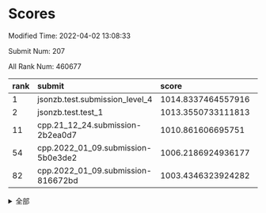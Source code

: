 # Scores

Modified Time: 2022-04-02 13:08:33

Submit Num: 207

All Rank Num: 460677

| rank |               submit               |       score        |       sigma        | pk_num |
| :--- | :--------------------------------- | :----------------- | :----------------- | :----- |
| 1    | jsonzb.test.submission_level_4     | 1014.8337464557916 | 0.8366872995095997 | 8901   |
| 2    | jsonzb.test.test_1                 | 1013.3550733111813 | 0.7966395490160992 | 8908   |
| 11   | cpp.21_12_24.submission-2b2ea0d7   | 1010.861606695751  | 0.767678404238685  | 8901   |
| 54   | cpp.2022_01_09.submission-5b0e3de2 | 1006.2186924936177 | 0.740411259566893  | 8902   |
| 82   | cpp.2022_01_09.submission-816672bd | 1003.4346323924282 | 0.7242977207499255 | 8900   |


<details>
<summary>全部</summary>

| rank |                 submit                 |       score        |       sigma        | pk_num |
| :--- | :------------------------------------- | :----------------- | :----------------- | :----- |
| 1    | jsonzb.test.submission_level_4         | 1014.8337464557916 | 0.8366872995095997 | 8901   |
| 2    | jsonzb.test.test_1                     | 1013.3550733111813 | 0.7966395490160992 | 8908   |
| 3    | gobigger.level_3.submission_level_3_31 | 1011.7054432077226 | 0.7662399104121668 | 8900   |
| 4    | gobigger.level_3.submission_level_3_16 | 1011.6056104262605 | 0.7744016226166005 | 8902   |
| 5    | gobigger.level_3.submission_level_3_4  | 1011.331025324073  | 0.7612788216680161 | 8903   |
| 6    | gobigger.level_3.submission_level_3_37 | 1011.1673236596246 | 0.7727499510623675 | 8902   |
| 7    | gobigger.level_3.submission_level_3_15 | 1011.0765224937613 | 0.7755195025543995 | 8901   |
| 8    | gobigger.level_3.submission_level_3_47 | 1011.0752384611619 | 0.7621837662117209 | 8902   |
| 9    | gobigger.level_3.submission_level_3_19 | 1010.9644011374514 | 0.775864333484267  | 8901   |
| 10   | gobigger.level_3.submission_level_3_12 | 1010.874035292064  | 0.754251092783651  | 8902   |
| 11   | cpp.21_12_24.submission-2b2ea0d7       | 1010.861606695751  | 0.767678404238685  | 8901   |
| 12   | gobigger.level_3.submission_level_3_5  | 1010.8298607850892 | 0.765514373033294  | 8903   |
| 13   | gobigger.level_3.submission_level_3_48 | 1010.6897837343888 | 0.7599451096702652 | 8897   |
| 14   | gobigger.level_3.submission_level_3_23 | 1010.5767860817457 | 0.7759490170914431 | 8903   |
| 15   | gobigger.level_3.submission_level_3_24 | 1010.5535836629433 | 0.7598772883622155 | 8903   |
| 16   | gobigger.level_3.submission_level_3_7  | 1010.4506320710686 | 0.7538921929233352 | 8902   |
| 17   | gobigger.level_3.submission_level_3_35 | 1010.3897697333515 | 0.7713490654418098 | 8905   |
| 18   | gobigger.level_3.submission_level_3_25 | 1010.3029025109864 | 0.76975872589137   | 8902   |
| 19   | gobigger.level_3.submission_level_3_20 | 1010.1987655779782 | 0.7596549982753644 | 8899   |
| 20   | gobigger.level_3.submission_level_3_10 | 1010.1482725764092 | 0.7418077217336575 | 8902   |
| 21   | gobigger.level_3.submission_level_3_30 | 1010.1232020042918 | 0.7559870756326298 | 8905   |
| 22   | gobigger.level_3.submission_level_3_45 | 1010.0846430716165 | 0.7311546712122791 | 8904   |
| 23   | gobigger.level_3.submission_level_3_44 | 1010.0403441868431 | 0.7547972982357495 | 8906   |
| 24   | gobigger.level_3.submission_level_3_22 | 1009.9636058693133 | 0.7459770410060188 | 8907   |
| 25   | gobigger.level_3.submission_level_3_8  | 1009.9505146786976 | 0.7589206362861505 | 8904   |
| 26   | gobigger.level_3.submission_level_3_9  | 1009.9420436092369 | 0.800742360780521  | 8902   |
| 27   | gobigger.level_3.submission_level_3_28 | 1009.9412328822484 | 0.7555962535711499 | 8898   |
| 28   | gobigger.level_3.submission_level_3_39 | 1009.9153974785023 | 0.7604372767105085 | 8900   |
| 29   | gobigger.level_3.submission_level_3_2  | 1009.9148368442444 | 0.7543510433696686 | 8901   |
| 30   | gobigger.level_3.submission_level_3_27 | 1009.8864373952962 | 0.7473286525825107 | 8901   |
| 31   | gobigger.level_3.submission_level_3_42 | 1009.8567596632528 | 0.7712661346904963 | 8901   |
| 32   | gobigger.level_3.submission_level_3_29 | 1009.739222362364  | 0.7446467016379137 | 8903   |
| 33   | gobigger.level_3.submission_level_3_17 | 1009.5780883628171 | 0.7635528640695024 | 8903   |
| 34   | gobigger.level_3.submission_level_3_41 | 1009.5663675550458 | 0.7416084429689124 | 8898   |
| 35   | gobigger.level_3.submission_level_3_26 | 1009.5296296482269 | 0.7624437318569273 | 8901   |
| 36   | gobigger.level_3.submission_level_3_33 | 1009.5237575615163 | 0.7369493968562312 | 8901   |
| 37   | gobigger.level_3.submission_level_3_34 | 1009.5029598942006 | 0.7660705763701786 | 8903   |
| 38   | gobigger.level_3.submission_level_3_14 | 1009.5007898430059 | 0.7600178247709484 | 8904   |
| 39   | gobigger.level_3.submission_level_3_43 | 1009.498650133425  | 0.775722110687193  | 8898   |
| 40   | gobigger.level_3.submission_level_3_38 | 1009.4896185510538 | 0.7460922401437595 | 8905   |
| 41   | gobigger.level_3.submission_level_3_0  | 1009.4404846681621 | 0.7776481108461535 | 8905   |
| 42   | gobigger.level_3.submission_level_3_13 | 1009.4032531379909 | 0.7425313092249607 | 8903   |
| 43   | gobigger.level_3.submission_level_3_40 | 1009.3618549428353 | 0.7407179942103145 | 8904   |
| 44   | gobigger.level_3.submission_level_3_6  | 1009.3547567633237 | 0.7425548004314475 | 8896   |
| 45   | gobigger.level_3.submission_level_3_11 | 1009.3311712403568 | 0.739017536493564  | 8900   |
| 46   | gobigger.level_3.submission_level_3_1  | 1009.3070702369798 | 0.7715515687137333 | 8898   |
| 47   | gobigger.level_3.submission_level_3_46 | 1009.2692108387982 | 0.7423444612398744 | 8903   |
| 48   | gobigger.level_3.submission_level_3_32 | 1009.253141710862  | 0.7486934831768134 | 8902   |
| 49   | gobigger.level_3.submission_level_3_3  | 1009.2034236312805 | 0.748872331935026  | 8899   |
| 50   | gobigger.level_3.submission_level_3_21 | 1008.9943012027318 | 0.7501892176915896 | 8904   |
| 51   | gobigger.level_3.submission_level_3_49 | 1008.7514588328235 | 0.7456079149708899 | 8905   |
| 52   | gobigger.level_3.submission_level_3_18 | 1008.7142615507173 | 0.7637038578423601 | 8898   |
| 53   | gobigger.level_3.submission_level_3_36 | 1007.7390781732887 | 0.7671925517174855 | 8903   |
| 54   | cpp.2022_01_09.submission-5b0e3de2     | 1006.2186924936177 | 0.740411259566893  | 8902   |
| 55   | gobigger.level_1.submission_level_1_1  | 1005.048308724698  | 0.6995709802480151 | 8905   |
| 56   | gobigger.level_1.submission_level_1_20 | 1004.8806848059209 | 0.7247526789545047 | 8904   |
| 57   | gobigger.level_1.submission_level_1_11 | 1004.8187422015368 | 0.7125505296816426 | 8903   |
| 58   | gobigger.level_1.submission_level_1_17 | 1004.5703226712499 | 0.7176244484216059 | 8904   |
| 59   | gobigger.level_1.submission_level_1_9  | 1004.3210241592345 | 0.7297147397425918 | 8901   |
| 60   | gobigger.level_1.submission_level_1_47 | 1004.2019649588593 | 0.715128998045756  | 8901   |
| 61   | gobigger.level_1.submission_level_1_0  | 1004.1462835337192 | 0.7164963342491475 | 8903   |
| 62   | gobigger.level_1.submission_level_1_35 | 1004.0878535137078 | 0.7179390309126351 | 8903   |
| 63   | gobigger.level_1.submission_level_1_7  | 1004.0686432343331 | 0.7324615401174202 | 8897   |
| 64   | gobigger.level_1.submission_level_1_36 | 1003.9878936446489 | 0.7149056192205626 | 8901   |
| 65   | gobigger.level_1.submission_level_1_26 | 1003.9606073740379 | 0.7198375088396493 | 8897   |
| 66   | gobigger.level_1.submission_level_1_2  | 1003.9444970554594 | 0.7109821236981443 | 8904   |
| 67   | gobigger.level_1.submission_level_1_10 | 1003.9290753523856 | 0.7171127058307843 | 8900   |
| 68   | gobigger.level_1.submission_level_1_41 | 1003.9038497077443 | 0.7204013639109287 | 8897   |
| 69   | gobigger.level_1.submission_level_1_40 | 1003.8669457211861 | 0.7218388403626711 | 8896   |
| 70   | gobigger.level_1.submission_level_1_49 | 1003.8643514881306 | 0.7190951610789921 | 8906   |
| 71   | gobigger.level_1.submission_level_1_29 | 1003.8203796922145 | 0.7304142158183754 | 8902   |
| 72   | gobigger.level_1.submission_level_1_44 | 1003.7759288325655 | 0.7217749711165005 | 8900   |
| 73   | gobigger.level_1.submission_level_1_3  | 1003.7182740091108 | 0.7065648619592859 | 8903   |
| 74   | gobigger.level_1.submission_level_1_46 | 1003.7014549421449 | 0.7148951154772796 | 8902   |
| 75   | gobigger.level_1.submission_level_1_22 | 1003.7008094717096 | 0.7182357739407135 | 8900   |
| 76   | gobigger.level_1.submission_level_1_45 | 1003.6424916973414 | 0.7098670251107911 | 8903   |
| 77   | gobigger.level_1.submission_level_1_6  | 1003.57047346412   | 0.7198106449684918 | 8905   |
| 78   | gobigger.level_1.submission_level_1_12 | 1003.566197921888  | 0.7091491979032851 | 8903   |
| 79   | gobigger.level_1.submission_level_1_38 | 1003.5234921992871 | 0.7184841587830995 | 8903   |
| 80   | gobigger.level_1.submission_level_1_18 | 1003.4938129844232 | 0.7229995261358354 | 8906   |
| 81   | gobigger.level_1.submission_level_1_34 | 1003.4517067162765 | 0.7097163888275593 | 8906   |
| 82   | cpp.2022_01_09.submission-816672bd     | 1003.4346323924282 | 0.7242977207499255 | 8900   |
| 83   | gobigger.level_1.submission_level_1_33 | 1003.428831895449  | 0.7210663562662478 | 8900   |
| 84   | gobigger.level_1.submission_level_1_19 | 1003.3333674755175 | 0.7172899842280855 | 8900   |
| 85   | gobigger.level_1.submission_level_1_31 | 1003.1548688442336 | 0.7180167802337518 | 8892   |
| 86   | gobigger.level_1.submission_level_1_5  | 1003.1191861546794 | 0.7293772803719477 | 8903   |
| 87   | gobigger.level_1.submission_level_1_21 | 1003.0614188117232 | 0.7105543442930862 | 8905   |
| 88   | gobigger.level_1.submission_level_1_4  | 1003.0310595993061 | 0.7101734392521835 | 8901   |
| 89   | gobigger.level_1.submission_level_1_14 | 1003.0080492064848 | 0.7136761246326826 | 8902   |
| 90   | gobigger.level_1.submission_level_1_28 | 1002.9639228314271 | 0.7000955402637825 | 8904   |
| 91   | gobigger.level_1.submission_level_1_37 | 1002.9491086356918 | 0.7159618911165857 | 8905   |
| 92   | gobigger.level_1.submission_level_1_27 | 1002.9028623252095 | 0.721076125974966  | 8903   |
| 93   | gobigger.level_1.submission_level_1_24 | 1002.8612882630039 | 0.7171673943526577 | 8900   |
| 94   | gobigger.level_1.submission_level_1_48 | 1002.8268533579177 | 0.7177338581268339 | 8901   |
| 95   | gobigger.level_1.submission_level_1_30 | 1002.8233062052005 | 0.7113370060011377 | 8902   |
| 96   | gobigger.level_1.submission_level_1_32 | 1002.6731111393293 | 0.7133651448082986 | 8902   |
| 97   | gobigger.level_1.submission_level_1_43 | 1002.6493415564676 | 0.720337170580357  | 8902   |
| 98   | gobigger.level_1.submission_level_1_25 | 1002.6089529256361 | 0.7205054557025482 | 8901   |
| 99   | gobigger.level_1.submission_level_1_16 | 1002.5329005409069 | 0.7161836060844388 | 8898   |
| 100  | gobigger.level_1.submission_level_1_8  | 1002.4577492098639 | 0.7159315763268626 | 8906   |
| 101  | gobigger.level_1.submission_level_1_23 | 1002.1700809800271 | 0.7060609828646697 | 8900   |
| 102  | gobigger.level_1.submission_level_1_15 | 1002.1448808385804 | 0.7164833233114329 | 8907   |
| 103  | gobigger.level_1.submission_level_1_39 | 1002.0925801528931 | 0.7130200301988279 | 8904   |
| 104  | gobigger.level_1.submission_level_1_42 | 1001.9889691247623 | 0.7127237789626242 | 8902   |
| 105  | gobigger.level_1.submission_level_1_13 | 1001.7761314103034 | 0.7088008396705359 | 8906   |
| 106  | gobigger.random.submission_random_31   | 996.6584254404067  | 0.6972580829750867 | 8898   |
| 107  | gobigger.random.submission_random_1    | 996.6462259180323  | 0.7005245078473339 | 8899   |
| 108  | gobigger.random.submission_random_6    | 996.6217961296006  | 0.7047203751143286 | 8901   |
| 109  | gobigger.random.submission_random_23   | 996.5939139531708  | 0.7096736263797092 | 8904   |
| 110  | gobigger.random.submission_random_12   | 996.5617760284238  | 0.7069241769760691 | 8900   |
| 111  | gobigger.random.submission_random_29   | 996.5255248196123  | 0.7056572506634785 | 8905   |
| 112  | gobigger.random.submission_random_11   | 996.4882974732063  | 0.7109032590091537 | 8902   |
| 113  | gobigger.random.submission_random_25   | 996.4846460686703  | 0.7065902183327941 | 8903   |
| 114  | gobigger.random.submission_random_30   | 996.4549772517121  | 0.7120340049504801 | 8906   |
| 115  | gobigger.random.submission_random_5    | 996.3582168815675  | 0.7102178332831911 | 8901   |
| 116  | gobigger.random.submission_random_33   | 996.3503894598191  | 0.7243828317242311 | 8901   |
| 117  | gobigger.random.submission_random_9    | 996.2892928442024  | 0.7086449215076335 | 8902   |
| 118  | gobigger.random.submission_random_43   | 996.268686940946   | 0.7133332624527748 | 8908   |
| 119  | gobigger.random.submission_random_42   | 996.2530288301452  | 0.7124976050953544 | 8903   |
| 120  | gobigger.random.submission_random_17   | 996.2513847131296  | 0.7053938797828542 | 8906   |
| 121  | gobigger.random.submission_random_49   | 996.2398903562262  | 0.7213766909488543 | 8902   |
| 122  | gobigger.random.submission_random_2    | 996.1964793090343  | 0.7018502185145963 | 8899   |
| 123  | gobigger.random.submission_random_32   | 996.1893078321567  | 0.7084053055593921 | 8900   |
| 124  | gobigger.random.submission_random_15   | 996.1891303849351  | 0.7117975608898777 | 8901   |
| 125  | gobigger.random.submission_random_36   | 996.1854387663532  | 0.6992842913804839 | 8899   |
| 126  | gobigger.random.submission_random_3    | 996.1089879071519  | 0.7240386842816074 | 8905   |
| 127  | gobigger.random.submission_random_37   | 996.0974098949807  | 0.726511523254966  | 8901   |
| 128  | gobigger.random.submission_random_21   | 996.0929160379492  | 0.7155376261091753 | 8904   |
| 129  | gobigger.random.submission_random_14   | 996.0681747172428  | 0.7082847639106838 | 8906   |
| 130  | gobigger.random.submission_random_48   | 996.0447656937388  | 0.705022685071251  | 8907   |
| 131  | gobigger.random.submission_random_41   | 996.000185292775   | 0.7107321749262735 | 8899   |
| 132  | gobigger.random.submission_random_19   | 995.9348313931661  | 0.7130210102569942 | 8900   |
| 133  | gobigger.random.submission_random_4    | 995.9328099808131  | 0.6986099965455242 | 8901   |
| 134  | gobigger.random.submission_random_44   | 995.9193276434102  | 0.7073424766550257 | 8902   |
| 135  | gobigger.random.submission_random_8    | 995.8720190031082  | 0.7281556989321266 | 8903   |
| 136  | gobigger.random.submission_random_0    | 995.8433110198362  | 0.7119083526634638 | 8903   |
| 137  | gobigger.random.submission_random_13   | 995.8419455064802  | 0.7107440562792022 | 8902   |
| 138  | gobigger.random.submission_random_10   | 995.8305988140057  | 0.7070851714113799 | 8899   |
| 139  | gobigger.random.submission_random_24   | 995.8281623913815  | 0.7012133179431574 | 8902   |
| 140  | gobigger.random.submission_random_35   | 995.8078770763435  | 0.705333367001152  | 8904   |
| 141  | gobigger.random.submission_random_38   | 995.7988618554476  | 0.7029829049607458 | 8902   |
| 142  | gobigger.random.submission_random_7    | 995.7946422091212  | 0.7149189690379226 | 8901   |
| 143  | gobigger.random.submission_random_18   | 995.7407577846881  | 0.7158502654655704 | 8899   |
| 144  | gobigger.random.submission_random_45   | 995.7166636454497  | 0.7067929332691619 | 8902   |
| 145  | gobigger.random.submission_random_16   | 995.6541074914337  | 0.7039415164622741 | 8905   |
| 146  | gobigger.random.submission_random_26   | 995.5964749227983  | 0.7184135385892193 | 8899   |
| 147  | gobigger.random.submission_random_27   | 995.5031245040998  | 0.7051034232837281 | 8904   |
| 148  | gobigger.random.submission_random_46   | 995.4258075956291  | 0.7215143008789157 | 8900   |
| 149  | gobigger.random.submission_random_39   | 995.4140129430436  | 0.7029700184224283 | 8901   |
| 150  | gobigger.random.submission_random_20   | 995.2596503183704  | 0.7158145229216782 | 8899   |
| 151  | gobigger.random.submission_random_28   | 995.1515380397442  | 0.7092459499791713 | 8907   |
| 152  | gobigger.random.submission_random_22   | 995.0782467463898  | 0.7310584313458433 | 8903   |
| 153  | gobigger.random.submission_random_40   | 995.0711637869706  | 0.7052640113489039 | 8898   |
| 154  | gobigger.random.submission_random_47   | 995.066967687199   | 0.7110710556343183 | 8903   |
| 155  | gobigger.random.submission_random_34   | 995.0514135243313  | 0.719198456000728  | 8901   |
| 156  | gobigger.level_2.submission_level_2_35 | 994.8245461948271  | 0.7303332194186078 | 8902   |
| 157  | gobigger.level_2.submission_level_2_43 | 994.7644578201322  | 0.7151270708129877 | 8903   |
| 158  | gobigger.level_2.submission_level_2_36 | 994.6106454363044  | 0.7230360564304461 | 8902   |
| 159  | gobigger.level_2.submission_level_2_27 | 993.3964156960445  | 0.7327642168633449 | 8903   |
| 160  | gobigger.level_2.submission_level_2_49 | 993.359517741136   | 0.7452128572331768 | 8902   |
| 161  | gobigger.level_2.submission_level_2_10 | 993.1196592466507  | 0.7325452038126541 | 8899   |
| 162  | gobigger.level_2.submission_level_2_40 | 993.1141305039647  | 0.7322564726043157 | 8899   |
| 163  | gobigger.level_2.submission_level_2_31 | 992.9166737252729  | 0.742885874211805  | 8901   |
| 164  | gobigger.level_2.submission_level_2_19 | 992.915905490499   | 0.734368088551176  | 8906   |
| 165  | gobigger.level_2.submission_level_2_46 | 992.9012844348678  | 0.7514299139429765 | 8903   |
| 166  | gobigger.level_2.submission_level_2_16 | 992.8614763928796  | 0.7450932964624406 | 8901   |
| 167  | gobigger.level_2.submission_level_2_32 | 992.7737838840486  | 0.7656656049242163 | 8906   |
| 168  | gobigger.level_2.submission_level_2_41 | 992.7734747918686  | 0.7421109829598873 | 8906   |
| 169  | gobigger.level_2.submission_level_2_37 | 992.750799105651   | 0.747084405588581  | 8903   |
| 170  | gobigger.level_2.submission_level_2_5  | 992.7095888009376  | 0.7479780870139588 | 8900   |
| 171  | gobigger.level_2.submission_level_2_15 | 992.6875310902301  | 0.751639521437723  | 8901   |
| 172  | gobigger.level_2.submission_level_2_4  | 992.6454954330873  | 0.7395084017228782 | 8900   |
| 173  | gobigger.level_2.submission_level_2_47 | 992.643821415841   | 0.746752793957001  | 8900   |
| 174  | gobigger.level_2.submission_level_2_18 | 992.4915633407088  | 0.7357056498767008 | 8905   |
| 175  | gobigger.level_2.submission_level_2_30 | 992.412274021963   | 0.7390193686924053 | 8904   |
| 176  | gobigger.level_2.submission_level_2_34 | 992.245856827716   | 0.7538070478823883 | 8899   |
| 177  | gobigger.level_2.submission_level_2_12 | 992.2093014038179  | 0.7595457434755093 | 8902   |
| 178  | gobigger.level_2.submission_level_2_14 | 992.1752714852531  | 0.7380744965398277 | 8901   |
| 179  | gobigger.level_2.submission_level_2_45 | 992.1676870327713  | 0.7388169888567946 | 8906   |
| 180  | gobigger.level_2.submission_level_2_6  | 992.1305231833151  | 0.754444972350724  | 8901   |
| 181  | gobigger.level_2.submission_level_2_3  | 992.1030029925599  | 0.7330559952902347 | 8907   |
| 182  | gobigger.level_2.submission_level_2_24 | 992.0805547741126  | 0.7534167547254392 | 8906   |
| 183  | gobigger.level_2.submission_level_2_7  | 991.9722603624523  | 0.739602221814545  | 8903   |
| 184  | gobigger.level_2.submission_level_2_11 | 991.9317763563945  | 0.7404977652374022 | 8902   |
| 185  | gobigger.level_2.submission_level_2_33 | 991.8407340796197  | 0.7527997305322288 | 8899   |
| 186  | gobigger.level_2.submission_level_2_44 | 991.7707566658677  | 0.7483286111914381 | 8899   |
| 187  | gobigger.level_2.submission_level_2_21 | 991.7412753103109  | 0.7504224102354418 | 8904   |
| 188  | gobigger.level_2.submission_level_2_20 | 991.6359358366564  | 0.7595545975994511 | 8905   |
| 189  | gobigger.level_2.submission_level_2_28 | 991.5929135664471  | 0.7587352883076909 | 8907   |
| 190  | gobigger.level_2.submission_level_2_48 | 991.4985270993835  | 0.7615876757200782 | 8899   |
| 191  | gobigger.level_2.submission_level_2_26 | 991.4252496972564  | 0.7804610740226654 | 8902   |
| 192  | gobigger.level_2.submission_level_2_13 | 991.415941524232   | 0.7483400108950338 | 8899   |
| 193  | gobigger.level_2.submission_level_2_1  | 991.3748967706804  | 0.7486672337121189 | 8903   |
| 194  | gobigger.level_2.submission_level_2_8  | 991.3316762795981  | 0.7548144339891438 | 8897   |
| 195  | gobigger.level_2.submission_level_2_25 | 991.1394820914533  | 0.75252286669904   | 8900   |
| 196  | gobigger.level_2.submission_level_2_9  | 991.112880651416   | 0.7484452033123021 | 8897   |
| 197  | gobigger.level_2.submission_level_2_0  | 991.087365847412   | 0.7351633491306877 | 8903   |
| 198  | gobigger.level_2.submission_level_2_2  | 990.8397258338465  | 0.7718724811573324 | 8898   |
| 199  | gobigger.level_2.submission_level_2_22 | 990.8198911815118  | 0.7558331986042934 | 8901   |
| 200  | gobigger.level_2.submission_level_2_39 | 990.679485636237   | 0.7561112847326911 | 8897   |
| 201  | gobigger.level_2.submission_level_2_17 | 990.6724549670254  | 0.7609353364930747 | 8900   |
| 202  | gobigger.level_2.submission_level_2_42 | 990.6606743595003  | 0.7697523221321816 | 8906   |
| 203  | gobigger.level_2.submission_level_2_38 | 990.417688442768   | 0.7624520712333467 | 8902   |
| 204  | gobigger.level_2.submission_level_2_29 | 990.4054975672117  | 0.7602233982921488 | 8906   |
| 205  | gobigger.level_2.submission_level_2_23 | 990.2541941488524  | 0.7711945910070789 | 8901   |
| 206  | gobigger.none.submission_none_0        | 979.1457618419666  | 1.376165715874952  | 8902   |
| 207  | gobigger.none.submission_none_1        | 974.0615447660368  | 1.7833272966433436 | 8902   |

</details>